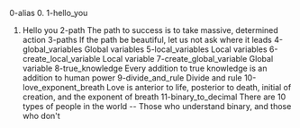 0-alias
0. <o>
1-hello_you
1. Hello you
2-path
The path to success is to take massive, determined action
3-paths
If the path be beautiful, let us not ask where it leads
4-global_variables
Global variables
5-local_variables
Local variables
6-create_local_variable
Local variable
7-create_global_variable
Global variable
8-true_knowledge
Every addition to true knowledge is an addition to human power
9-divide_and_rule
Divide and rule
10-love_exponent_breath
Love is anterior to life, posterior to death, initial of creation, and the exponent of breath
11-binary_to_decimal
There are 10 types of people in the world -- Those who understand binary, and those who don't
